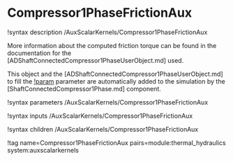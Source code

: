 # Compressor1PhaseFrictionAux

!syntax description /AuxScalarKernels/Compressor1PhaseFrictionAux

More information about the computed friction torque can be found in the
documentation for the [ADShaftConnectedCompressor1PhaseUserObject.md] used.

This object and the [ADShaftConnectedCompressor1PhaseUserObject.md] to fill the
[!param](/AuxScalarKernels/Compressor1PhaseFrictionAux/compressor_uo) parameter are
automatically added to the simulation by the [ShaftConnectedCompressor1Phase.md] component.

!syntax parameters /AuxScalarKernels/Compressor1PhaseFrictionAux

!syntax inputs /AuxScalarKernels/Compressor1PhaseFrictionAux

!syntax children /AuxScalarKernels/Compressor1PhaseFrictionAux

!tag name=Compressor1PhaseFrictionAux pairs=module:thermal_hydraulics system:auxscalarkernels
